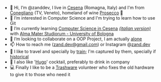 - 👋 Hi, I’m @zanddev, I live in [Cesena](https://en.wikipedia.org/wiki/Cesena) (Romagna, Italy) and I'm from [Conegliano](https://en.wikipedia.org/wiki/Conegliano) (TV, Veneto), homeland of wine [Prosecco](https://www.prosecco.wine/en/territory) 🥂
- 👀 I’m interested in Computer Science and I'm trying to learn how to use Git
- 🌱 I’m currently learning [Computer Science in Cesena](https://corsi.unibo.it/1cycle/ComputerScienceEngineering) *[(italian version)](https://corsi.unibo.it/laurea/IngegneriaScienzeInformatiche)* with [Alma Mater Studiorum - University of Bologna](https://www.unibo.it/en/)
- 💞️ I’m looking to collaborate on a OOP Project, I am actually [alone](http://bitly.com/98K8eH)
- 📫 How to reach me (zand.dev@gmail.com) or Instagram @[zand.dev](https://instagram.com/zand.dev/)
- 🚃 I like to travel and specially by [train](https://www.trenitalia.it/); I'm captured by them, specially if [historical](https://www.fondazionefs.it)
- 🍷 I also like '[Hugo](https://en.wikipedia.org/wiki/Hugo_(cocktail))' cocktail, preferably to drink in company
- 💻 Finally I like to be a [Trashware](https://www.trashwarecesena.it/) volunteer who fixes the old hardware to give it to those who need it
<!---
zanddev/zanddev is a ✨ special ✨ repository because its `README.md` (this file) appears on your GitHub profile.
You can click the Preview link to take a look at your changes.
--->

